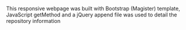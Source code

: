 This responsive webpage was built with Bootstrap (Magister) template, JavaScript getMethod and a jQuery append file was used to detail the repository information 
